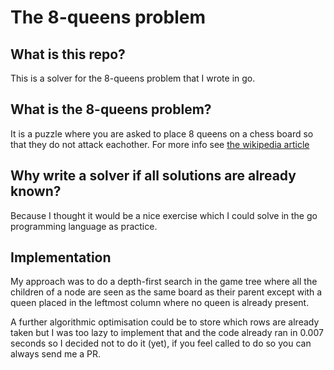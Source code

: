 The 8-queens problem
==============

## What is this repo?
This is a solver for the 8-queens problem that I wrote in go.

## What is the 8-queens problem?
It is a puzzle where you are asked to place 8 queens on a chess board so that they do not attack eachother.
For more info see [the wikipedia article](https://en.wikipedia.org/wiki/Eight_queens_puzzle)

## Why write a solver if all solutions are already known?
Because I thought it would be a nice exercise which I could solve in the go programming language as practice.

## Implementation
My approach was to do a depth-first search in the game tree where all the children of a node are seen as the same board as their parent except with a queen placed in the leftmost column where no queen is already present.

A further algorithmic optimisation could be to store which rows are already taken but I was too lazy to implement that and the code already ran in 0.007 seconds so I decided not to do it (yet), if you feel called to do so you can always send me a PR.

